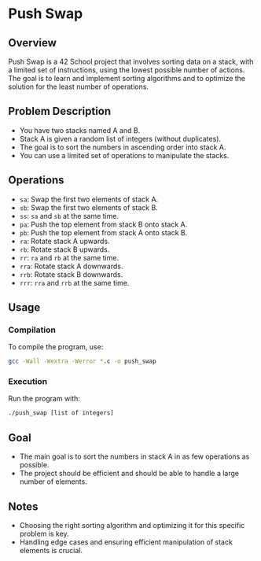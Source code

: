
# Push Swap

## Overview
Push Swap is a 42 School project that involves sorting data on a stack, with a limited set of instructions, using the lowest possible number of actions. The goal is to learn and implement sorting algorithms and to optimize the solution for the least number of operations.

## Problem Description
- You have two stacks named A and B.
- Stack A is given a random list of integers (without duplicates).
- The goal is to sort the numbers in ascending order into stack A.
- You can use a limited set of operations to manipulate the stacks.

## Operations
- `sa`: Swap the first two elements of stack A.
- `sb`: Swap the first two elements of stack B.
- `ss`: `sa` and `sb` at the same time.
- `pa`: Push the top element from stack B onto stack A.
- `pb`: Push the top element from stack A onto stack B.
- `ra`: Rotate stack A upwards.
- `rb`: Rotate stack B upwards.
- `rr`: `ra` and `rb` at the same time.
- `rra`: Rotate stack A downwards.
- `rrb`: Rotate stack B downwards.
- `rrr`: `rra` and `rrb` at the same time.

## Usage

### Compilation
To compile the program, use:
```bash
gcc -Wall -Wextra -Werror *.c -o push_swap
```

### Execution
Run the program with:
```bash
./push_swap [list of integers]
```

## Goal
- The main goal is to sort the numbers in stack A in as few operations as possible.
- The project should be efficient and should be able to handle a large number of elements.

## Notes
- Choosing the right sorting algorithm and optimizing it for this specific problem is key.
- Handling edge cases and ensuring efficient manipulation of stack elements is crucial.


